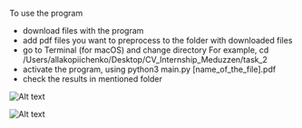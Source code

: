 
To use the program
- download files with the program
- add pdf files you want to preprocess to the folder with downloaded files
- go to Terminal (for macOS) and change directory
For example, 
cd /Users/allakopiichenko/Desktop/CV_Internship_Meduzzen/task_2
-  activate the program, using python3 main.py [name_of_the_file].pdf 
- check the results in mentioned folder

![Alt text](http://https://github.com/AllaKop/CV_Internship_Meduzzen/tree/task_2/Task_2/output_image?raw=true)

![Alt text](https://github.com/AllaKop/CV_Internship_Meduzzen/blob/task_2/Task_2/output_images/processed_page_1.png?raw=true)
